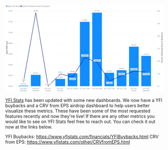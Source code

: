 ![](1.jpg) </br>

[YFI Stats](https://www.yfistats.com/) has been updated with some new dashboards. We now have a YFI buybacks and a CRV from EPS airdrop dashboard to help users better visualize these metrics. These have been some of the most requested features recently and now they're live! If there are any other metrics you would like to see on YFI Stats feel free to reach out. You can check it out now at the links below.

YFI Buybacks: https://www.yfistats.com/financials/YFIBuybacks.html
CRV from EPS: https://www.yfistats.com/other/CRVfromEPS.html